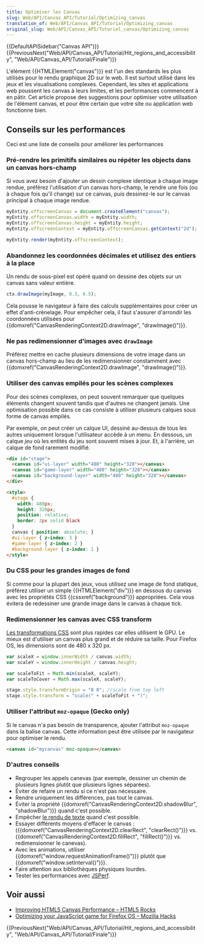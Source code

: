 ```yaml
---
title: Optimiser les Canvas
slug: Web/API/Canvas_API/Tutorial/Optimizing_canvas
translation_of: Web/API/Canvas_API/Tutorial/Optimizing_canvas
original_slug: Web/API/Canvas_API/Tutoriel_canvas/Optimizing_canvas
---
```


{{DefaultAPISidebar("Canvas API")}} {{PreviousNext("Web/API/Canvas_API/Tutorial/Hit_regions_and_accessibility", "Web/API/Canvas_API/Tutorial/Finale")}}

L'élément {{HTMLElement("canvas")}} est l'un des standards les plus utilisés pour le rendu graphique 2D sur le web. Il est surtout utilisé dans les jeux et les visualisations complexes. Cependant, les sites et applications web poussent les canvas à leurs limites, et les performances commencent à en pâtir. Cet article propose des suggestions pour optimiser votre utilisation de l'élément canvas, et pour être certain que votre site ou application web fonctionne bien.

## Conseils sur les performances

Ceci est une liste de conseils pour améliorer les performances

### Pré-rendre les primitifs similaires ou répéter les objects dans un canvas hors-champ

Si vous avez besoin d'ajouter un dessin complexe identique à chaque image rendue, préférez l'utilisation d'un canvas hors-champ, le rendre une fois (ou à chaque fois qu'il change) sur ce canvas, puis dessinez-le sur le canvas principal à chaque image rendue.

```js
myEntity.offscreenCanvas = document.createElement("canvas");
myEntity.offscreenCanvas.width = myEntity.width;
myEntity.offscreenCanvas.height = myEntity.height;
myEntity.offscreenContext = myEntity.offscreenCanvas.getContext("2d");

myEntity.render(myEntity.offscreenContext);
```

### Abandonnez les coordonnées décimales et utilisez des entiers à la place

Un rendu de sous-pixel est opéré quand on dessine des objets sur un canvas sans valeur entière.

```js
ctx.drawImage(myImage, 0.3, 0.5);
```

Cela pousse le navigateur à faire des calculs supplémentaires pour créer un effet d'anti-crénelage. Pour empêcher cela, il faut s'assurer d'arrondir les coordonnées utilisées pour {{domxref("CanvasRenderingContext2D.drawImage", "drawImage()")}}.

### Ne pas redimensionner d'images avec `drawImage`

Préférez mettre en cache plusieurs dimensions de votre image dans un canvas hors-champ au lieu de les redimensionner constamment avec {{domxref("CanvasRenderingContext2D.drawImage", "drawImage()")}}.

### Utiliser des canvas empilés pour les scènes complexes

Pour des scènes complexes, on peut souvent remarquer que quelques éléments changent souvent tandis que d'autres ne changent jamais. Une optimisation possible dans ce cas consiste à utiliser plusieurs calques sous forme de canvas empilés.

Par exemple, on peut créer un calque UI, dessiné au-dessus de tous les autres uniquement lorsque l'utilisateur accède à un menu. En dessous, un calque _jeu_ où les entités du jeu sont souvent mises à jour. Et, à l'arrière, un calque de fond rarement modifié.

```html
<div id="stage">
  <canvas id="ui-layer" width="480" height="320"></canvas>
  <canvas id="game-layer" width="480" height="320"></canvas>
  <canvas id="background-layer" width="480" height="320"></canvas>
</div>

<style>
  #stage {
    width: 480px;
    height: 320px;
    position: relative;
    border: 2px solid black
  }
  canvas { position: absolute; }
  #ui-layer { z-index: 3 }
  #game-layer { z-index: 2 }
  #background-layer { z-index: 1 }
</style>
```

### Du CSS pour les grandes images de fond

Si comme pour la plupart des jeux, vous utilisez une image de fond statique, préférez utiliser un simple {{HTMLElement("div")}} en dessous du canvas avec les propriétés CSS {{cssxref("background")}} appropriées. Cela vous évitera de redessiner une grande image dans le canvas à chaque tick.

### Redimensionner les canvas avec CSS transform

[Les transformations CSS](/fr/docs/Web/CSS/CSS_Transforms/Utilisation_des_transformations_CSS) sont plus rapides car elles utilisent le GPU. Le mieux est d'utiliser un canvas plus grand et de réduire sa taille. Pour Firefox OS, les dimensions sont de 480 x 320 px.

```js
var scaleX = window.innerWidth / canvas.width;
var scaleY = window.innerHeight / canvas.height;

var scaleToFit = Math.min(scaleX, scaleY);
var scaleToCover = Math.max(scaleX, scaleY);

stage.style.transformOrigin = "0 0"; //scale from top left
stage.style.transform = "scale(" + scaleToFit + ")";
```

### Utiliser l'attribut `moz-opaque` (Gecko only)

Si le canvas n'a pas besoin de transparence, ajouter l'attribut `moz-opaque` dans la balise canvas. Cette information peut être utilisée par le navigateur pour optimiser le rendu.

```html
<canvas id="mycanvas" moz-opaque></canvas>
```

### D'autres conseils

- Regrouper les appels canevas (par exemple, dessiner un chemin de plusieurs lignes plutôt que plusieurs lignes séparées).
- Éviter de refaire un rendu si ce n'est pas nécessaire.
- Rendre uniquement les différences, pas tout le canvas.
- Éviter la propriété {{domxref("CanvasRenderingContext2D.shadowBlur", "shadowBlur")}} quand c'est possible.
- Empêcher [le rendu de texte](/fr/docs/Dessin_de_texte_avec_canvas) quand c'est possible.
- Essayer différents moyens d'effacer le canvas : ({{domxref("CanvasRenderingContext2D.clearRect", "clearRect()")}} vs. {{domxref("CanvasRenderingContext2D.fillRect", "fillRect()")}} vs. redimensionner le canevas).
- Avec les animations, utiliser {{domxref("window.requestAnimationFrame()")}} plutôt que {{domxref("window.setInterval()")}}.
- Faire attention aux bibliothèques physiques lourdes.
- Tester les performances avec [JSPerf](http://jsperf.com).

## Voir aussi

- [Improving HTML5 Canvas Performance – HTML5 Rocks](http://www.html5rocks.com/en/tutorials/canvas/performance/#toc-ref)
- [Optimizing your JavaScript game for Firefox OS – Mozilla Hacks](https://hacks.mozilla.org/2013/05/optimizing-your-javascript-game-for-firefox-os/)

{{PreviousNext("Web/API/Canvas_API/Tutorial/Hit_regions_and_accessibility", "Web/API/Canvas_API/Tutorial/Finale")}}
